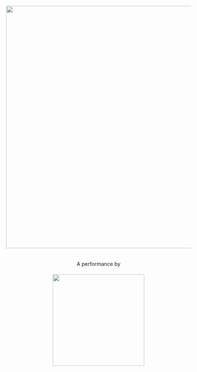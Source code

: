 <p align="center">
  <img src="https://cloud.githubusercontent.com/assets/2157285/19558994/3e74383e-96da-11e6-970b-9249d6a5f0a9.jpg" width="661"><br><br><br>
   A performance by <br>
  <a href="http://www.karyfoundation.org/">
    <img src="http://www.karyfoundation.org/foundation/logo/github-full-horse.png" width="250" style="margin-top: 20px;">
  </a>
</p>

  

